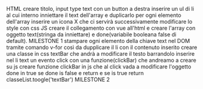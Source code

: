HTML creare titolo, input type text con un button a destra
inserire un ul di li al cui interno inniettare il text dell'array e duplicarlo per ogni elemento dell'array
inserire un icona X che ci servirà successivamente
modificare lo style con css
JS creare il collegamento con vue all'html e creare l'array con oggetto text(stringa da inniettare) e done(variabile booleana false di default).
MILESTONE 1
stampare ogni elemento della chiave text nel DOM tramite comando v-for così da dupplicare il li con il contenuto inserito
creare una classe in css textBar che andrà a modificare il testo barrandolo 
inserire nel li text un evento click con una funzione(clickBar) che andreamo a creare su js
creare funzione clickBar in js che al click vada a modificare l'oggetto done in true se done is false e return e se is true return classeList.toogle('textBar')
MILESTONE 2